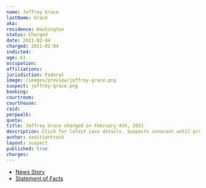 ```yaml
---
name: Jeffrey Grace
lastName: Grace
aka:
residence: Washington
status: Charged
date: 2021-02-04
charged: 2021-02-04
indicted:
age: 61
occupation:
affiliations:
jurisdiction: Federal
image: /images/preview/jeffrey-grace.png
suspect: jeffrey-grace.png
booking:
courtroom:
courthouse:
raid:
perpwalk:
quote:
title: Jeffrey Grace charged on February 4th, 2021
description: Click for latest case details. Suspects innocent until proven guilty.
author: seditiontrack
layout: suspect
published: true
charges:
---
```

- [News Story](https://www.seattletimes.com/seattle-news/crime/clark-county-man-charged-with-entering-capitol-during-siege/)
- [Statement of Facts](https://www.justice.gov/usao-dc/case-multi-defendant/file/1364691/download)
